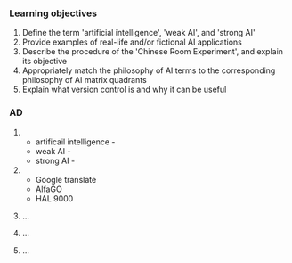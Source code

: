 ### Learning objectives

1)  Define the term 'artificial intelligence', 'weak AI', and 'strong AI'
2)  Provide examples of real-life and/or fictional AI applications
3)  Describe the procedure of the 'Chinese Room Experiment', and explain its objective
4)  Appropriately match the philosophy of AI terms to the corresponding philosophy of AI matrix quadrants
5)  Explain what version control is and why it can be useful

### AD
1)  - artificail intelligence -
    - weak AI -
    - strong AI -
2)  - Google translate
    - AlfaGO
    - HAL 9000

3)  ...
4)  ...
5)  ...
